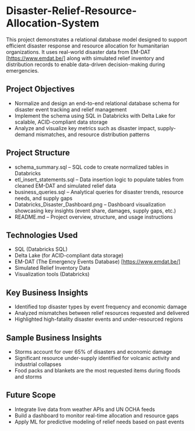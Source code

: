 # Disaster-Relief-Resource-Allocation-System

This project demonstrates a relational database model designed to support efficient disaster response and resource allocation for humanitarian organizations. It uses real-world disaster data from EM-DAT [https://www.emdat.be/] along with simulated relief inventory and distribution records to enable data-driven decision-making during emergencies.

## Project Objectives
- Normalize and design an end-to-end relational database schema for disaster event tracking and relief management
- Implement the schema using SQL in Databricks with Delta Lake for scalable, ACID-compliant data storage
- Analyze and visualize key metrics such as disaster impact, supply-demand mismatches, and resource distribution patterns

## Project Structure
- schema_summary.sql – SQL code to create normalized tables in Databricks
- etl_insert_statements.sql – Data insertion logic to populate tables from cleaned EM-DAT and simulated relief data
- business_queries.sql – Analytical queries for disaster trends, resource needs, and supply gaps
- Databricks_Disaster_Dashboard.png – Dashboard visualization showcasing key insights (event share, damages, supply gaps, etc.)
- README.md – Project overview, structure, and usage instructions

## Technologies Used
- SQL (Databricks SQL)
- Delta Lake (for ACID-compliant data storage)
- EM-DAT (The Emergency Events Database) [https://www.emdat.be/]
- Simulated Relief Inventory Data
- Visualization tools (Databricks)

## Key Business Insights
- Identified top disaster types by event frequency and economic damage
- Analyzed mismatches between relief resources requested and delivered
- Highlighted high-fatality disaster events and under-resourced regions

## Sample Business Insights
- Storms account for over 65% of disasters and economic damage
- Significant resource under-supply identified for volcanic activity and industrial collapses
- Food packs and blankets are the most requested items during floods and storms
  
## Future Scope
- Integrate live data from weather APIs and UN OCHA feeds
- Build a dashboard to monitor real-time allocation and resource gaps
- Apply ML for predictive modeling of relief needs based on past events

